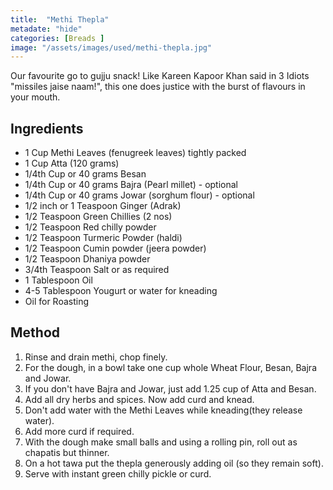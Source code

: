 ```yaml
---
title:  "Methi Thepla"
metadate: "hide"
categories: [Breads ]
image: "/assets/images/used/methi-thepla.jpg"
---
```


Our favourite go to gujju snack! Like Kareen Kapoor Khan said in 3 Idiots "missiles jaise naam!", this one does justice with the burst of flavours in your mouth.

## Ingredients

- 1 Cup Methi Leaves (fenugreek leaves) tightly packed
- 1 Cup Atta (120 grams)
- 1/4th Cup or 40 grams Besan
- 1/4th Cup or 40 grams Bajra (Pearl millet) - optional
- 1/4th Cup or 40 grams Jowar (sorghum flour) - optional
- 1/2 inch or 1 Teaspoon Ginger (Adrak)
- 1/2 Teaspoon Green Chillies (2 nos)
- 1/2 Teaspoon Red chilly powder
- 1/2 Teaspoon Turmeric Powder (haldi)
- 1/2 Teaspoon Cumin powder (jeera powder)
- 1/2 Teaspoon Dhaniya powder 
- 3/4th Teaspoon Salt or as required
- 1 Tablespoon Oil
- 4-5 Tablespoon Yougurt or water for kneading
- Oil for Roasting

## Method

1. Rinse and drain methi, chop finely.
2. For the dough, in a bowl take one cup whole Wheat Flour, Besan, Bajra and Jowar.
3. If you don't have Bajra and Jowar, just add 1.25 cup of Atta and Besan. 
4. Add all dry herbs and spices. Now add curd and knead. 
5. Don't add water with the Methi Leaves while kneading(they release water).
6. Add more curd if required. 
7. With the dough make small balls and using a rolling pin, roll out as chapatis but thinner. 
8. On a hot tawa put the thepla generously adding oil (so they remain soft).
9. Serve with instant green chilly pickle or curd.

